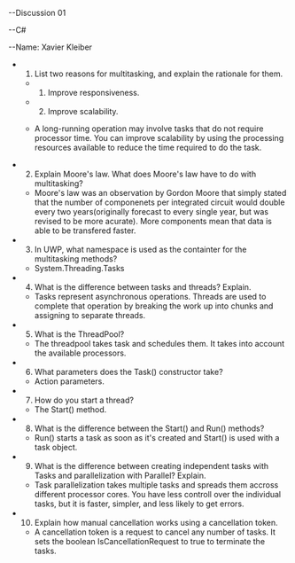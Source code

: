 --Discussion 01

--C#

--Name: Xavier Kleiber

 - 1. List two reasons for multitasking, and explain the rationale for them.
	- 1. Improve responsiveness.
	- 2. Improve scalability.

	- A long-running operation may involve tasks that do not require processor time.
You can improve scalability by using the processing resources available to reduce the time required to do the task.

 - 2. Explain Moore's law. What does Moore's law have to do with multitasking?
	- Moore's law was an observation by Gordon Moore that simply stated that the number of componenets per integrated circuit would double every two years(originally forecast to every single year, but was revised to be more acurate). More components mean that data is able to be transfered faster.

 - 3. In UWP, what namespace is used as the containter for the multitasking methods?
	- System.Threading.Tasks

 - 4. What is the difference between tasks and threads? Explain.
	- Tasks represent asynchronous operations. Threads are used to complete that operation by breaking the work up into chunks and assigning to separate threads.

 - 5. What is the ThreadPool?
	- The threadpool takes task and schedules them. It takes into account the available processors.

 - 6. What parameters does the Task() constructor take?
	- Action parameters.

 - 7. How do you start a thread?
	- The Start() method.

 - 8. What is the difference between the Start() and Run() methods?
	- Run() starts a task as soon as it's created and Start() is used with a task object.

 - 9. What is the difference between creating independent tasks with Tasks and parallelization with Parallel? Explain.
	- Task parallelization takes multiple tasks and spreads them accross different processor cores. You have less controll over the individual tasks, but it is faster, simpler, and less likely to get errors.

 - 10. Explain how manual cancellation works using a cancellation token.
	- A cancellation token is a request to cancel any number of tasks. It sets the boolean IsCancellationRequest to true to terminate the tasks.